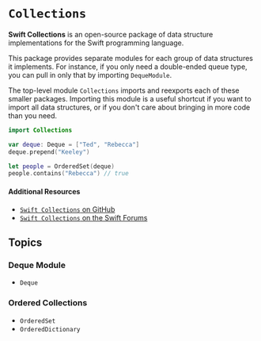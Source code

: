 # ``Collections``

**Swift Collections** is an open-source package of data structure implementations for the Swift programming language.

This package provides separate modules for each group of data structures it implements. For instance, if you only need a double-ended queue type, you can pull in only that by importing `DequeModule`.

The top-level module `Collections` imports and reexports each of these smaller packages. Importing this module is a useful shortcut if you want to import all data structures, or if you don't care about bringing in more code than you need.

```swift
import Collections

var deque: Deque = ["Ted", "Rebecca"]
deque.prepend("Keeley")

let people = OrderedSet(deque)
people.contains("Rebecca") // true
```

#### Additional Resources

- [`Swift Collections` on GitHub](https://github.com/apple/swift-collections/)
- [`Swift Collections` on the Swift Forums](https://forums.swift.org/c/related-projects/collections/72)


## Topics

### Deque Module

- ``Deque``

### Ordered Collections

- ``OrderedSet``
- ``OrderedDictionary``

